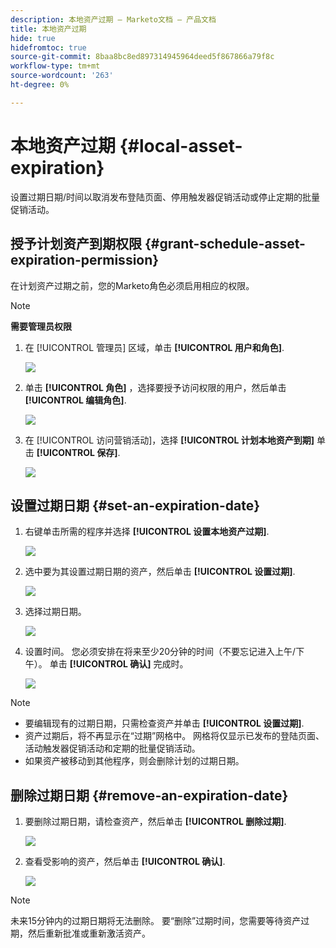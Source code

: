 ```yaml
---
description: 本地资产过期 — Marketo文档 — 产品文档
title: 本地资产过期
hide: true
hidefromtoc: true
source-git-commit: 8baa8bc8ed897314945964deed5f867866a79f8c
workflow-type: tm+mt
source-wordcount: '263'
ht-degree: 0%

---
```


# 本地资产过期 {#local-asset-expiration}

设置过期日期/时间以取消发布登陆页面、停用触发器促销活动或停止定期的批量促销活动。

## 授予计划资产到期权限 {#grant-schedule-asset-expiration-permission}

在计划资产过期之前，您的Marketo角色必须启用相应的权限。

>[!NOTE]
>
>**需要管理员权限**

1. 在 [!UICONTROL 管理员] 区域，单击 **[!UICONTROL 用户和角色]**.

   ![](assets/local-asset-expiration-1.png)

1. 单击 **[!UICONTROL 角色]** ，选择要授予访问权限的用户，然后单击 **[!UICONTROL 编辑角色]**.

   ![](assets/local-asset-expiration-2.png)

1. 在 [!UICONTROL 访问营销活动]，选择 **[!UICONTROL 计划本地资产到期]** 单击 **[!UICONTROL 保存]**.

   ![](assets/local-asset-expiration-3.png)

## 设置过期日期 {#set-an-expiration-date}

1. 右键单击所需的程序并选择 **[!UICONTROL 设置本地资产过期]**.

   ![](assets/local-asset-expiration-4.png)

1. 选中要为其设置过期日期的资产，然后单击 **[!UICONTROL 设置过期]**.

   ![](assets/local-asset-expiration-5.png)

1. 选择过期日期。

   ![](assets/local-asset-expiration-6.png)

1. 设置时间。 您必须安排在将来至少20分钟的时间（不要忘记进入上午/下午）。 单击 **[!UICONTROL 确认]** 完成时。

   ![](assets/local-asset-expiration-7.png)

>[!NOTE]
>
>* 要编辑现有的过期日期，只需检查资产并单击 **[!UICONTROL 设置过期]**.
>* 资产过期后，将不再显示在“过期”网格中。 网格将仅显示已发布的登陆页面、活动触发器促销活动和定期的批量促销活动。
>* 如果资产被移动到其他程序，则会删除计划的过期日期。


## 删除过期日期 {#remove-an-expiration-date}

1. 要删除过期日期，请检查资产，然后单击 **[!UICONTROL 删除过期]**.

   ![](assets/local-asset-expiration-8.png)

1. 查看受影响的资产，然后单击 **[!UICONTROL 确认]**.

   ![](assets/local-asset-expiration-9.png)

>[!NOTE]
>
>未来15分钟内的过期日期将无法删除。 要“删除”过期时间，您需要等待资产过期，然后重新批准或重新激活资产。
